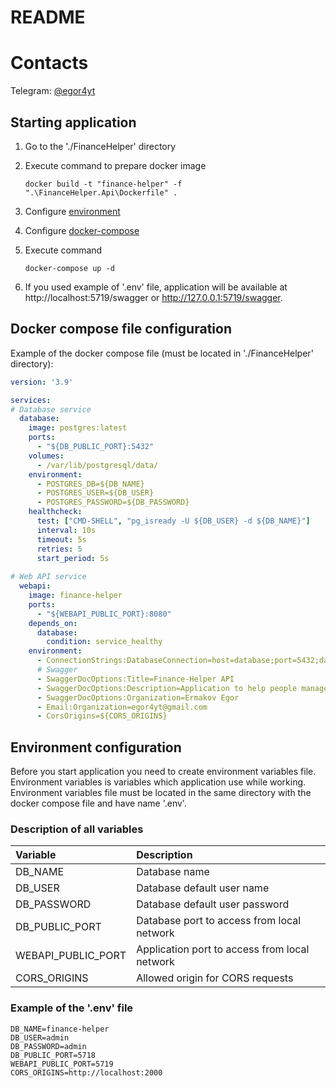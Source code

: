 # README

# Contacts
Telegram: [@egor4yt](https://t.me/egor4yt)

<!--Starting application-->
## Starting application

1. Go to the './FinanceHelper' directory


2. Execute command to prepare docker image
  
    ```docker build -t "finance-helper" -f ".\FinanceHelper.Api\Dockerfile" .```


3. Configure [environment](#environment-configuration)


4. Configure [docker-compose](#docker-compose-file-configuration)


5. Execute command

   ```docker-compose up -d```


6. If you used example of '.env' file, application will be available at http://localhost:5719/swagger or http://127.0.0.1:5719/swagger.

<!--Docker compose file-->
## Docker compose file configuration
Example of the docker compose file (must be located in './FinanceHelper' directory):
```yaml
version: '3.9'

services:
# Database service
  database:
    image: postgres:latest
    ports:
      - "${DB_PUBLIC_PORT}:5432"
    volumes:
      - /var/lib/postgresql/data/
    environment:
      - POSTGRES_DB=${DB_NAME}
      - POSTGRES_USER=${DB_USER}
      - POSTGRES_PASSWORD=${DB_PASSWORD}
    healthcheck:
      test: ["CMD-SHELL", "pg_isready -U ${DB_USER} -d ${DB_NAME}"]
      interval: 10s
      timeout: 5s
      retries: 5
      start_period: 5s
  
# Web API service
  webapi:
    image: finance-helper
    ports:
      - "${WEBAPI_PUBLIC_PORT}:8080"
    depends_on:
      database:
        condition: service_healthy
    environment:
      - ConnectionStrings:DatabaseConnection=host=database;port=5432;database=${DB_NAME};username=${DB_USER};password=${DB_PASSWORD}
      # Swagger
      - SwaggerDocOptions:Title=Finance-Helper API
      - SwaggerDocOptions:Description=Application to help people manage their finances
      - SwaggerDocOptions:Organization=Ermakov Egor
      - Email:Organization=egor4yt@gmail.com
      - CorsOrigins=${CORS_ORIGINS}
```

<!--Environment-->
## Environment configuration

Before you start application you need to create environment variables file.
Environment variables is variables which application use while working. Environment variables file must be located in the same directory with the docker compose file and have name '.env'.

### Description of all variables

| Variable           | Description                                   |
|:-------------------|:----------------------------------------------|
| DB_NAME            | Database name                                 |
| DB_USER            | Database default user name                    |
| DB_PASSWORD        | Database default user password                |
| DB_PUBLIC_PORT     | Database port to access from local network    |
| WEBAPI_PUBLIC_PORT | Application port to access from local network |
| CORS_ORIGINS       | Allowed origin for CORS requests              |

### Example of the '.env' file

```text
DB_NAME=finance-helper
DB_USER=admin
DB_PASSWORD=admin
DB_PUBLIC_PORT=5718
WEBAPI_PUBLIC_PORT=5719
CORS_ORIGINS=http://localhost:2000
```

